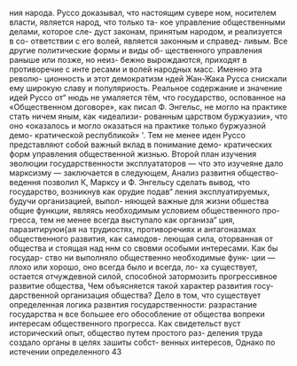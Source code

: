ния народа. Руссо доказывал, что настоящим сувере
ном, носителем власти, является народ, что только та-
кое управление общественными делами, которое сле-
дуст законам, принятым народом, и реализуется в со-
ответствии с его волей, является законным и справед-
ливым. Все другие политические формы и виды об-
щественного управления раныше или позже, но неиз-
бежно вырождаются, приходят в противоречие с инте
ресами и волей народных масс. Именно эта револю-
ционность и этот демократизм ндей Жан-Жака Русса
снискали ему широкую славу и популяриость.
Реальное содержание и значение идей Руссо от“
нюдь не умаляется тём, что государство, оспованное на
«Общественном договоре», как писал Ф. Энгельс, не
могло на практике стать ничем яным, как «идеализи-
рованным царством буржуазии», что оно «оказалось и
могло оказаться на практике только буржуазной демо-
кратической республикой» '. Тем не менее иден Руссо
представляют собой важный вклад в понимание демо-
кратических форм управления общественной жизнью.
Второй план изучения эволюции государственности
эксплуататоров — что это изучеяне дало марксизму —
заключается в следующем, Анализ развитня общество-
ведення позволил К, Марксу и Ф. Энгельсу сделать
вывод, что государство, возникнув как орудие подав“
ления эксплуатируемых, будучи организацией, выпол-
няющей важные для жизни обшества общие функции,
являясь необходимым условием общественного про-
гресса, тем не менее всегда выступало как организа“
ция, паразитируюи{ая на трудиостях, противоречиях и
антагоназмах общественного развития, как самодов-
леющая сила, оторванная от общества и стоящая над
ннм со свовми особыми интересами. Как бы государ-
ство ни выполняло общественно необходимые функ-
ции — ллохо или хорошо, оно всегда было и всегда, ло-
ха существует, остается отчуждевной силой, способной
затормозить прогрессивное развитие общества,
Чем объясняется такой характер развития госу-
дарственной организация общества?
Дело в том, что существует определенная логика
развнтия государственности: разрастание государства
н все большее его обособление от общества вопреки
интересам общественного прогресса. Как свидетельст
вуст исторический опыт, общество путем простого раз-
деления труда создало органы в целях зашиты собст-
венных интересов, Однако по истечении определенного
43
